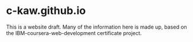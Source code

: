 # c-kaw.github.io
This is a website draft. Many of the information here is made up, based on the IBM-coursera-web-development certificate project. 
